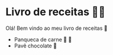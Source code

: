 # Livro de receitas :man_cook:

Olá! Bem vindo ao meu livro de receitas :wave:

- Panqueca de carne :pancakes: :cow2: 
- Pavê chocolate :chocolate_bar: 
